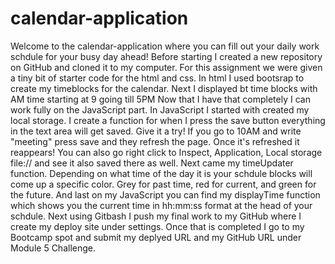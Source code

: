 # calendar-application
Welcome to the calendar-application where you can fill out your daily work schdule for your busy day ahead!
Before starting I created a new repository on GitHub and cloned it to my computer. 
For this assignment we were given a tiny bit of starter code for the html and css.
In html I used bootsrap to create my timeblocks for the calendar.
Next I displayed bt time blocks with AM time starting at 9 going till 5PM
Now that I have that completely I can work fully on the JavaScript part.
In JavaScript I started with created my local storage.
I create a function for when I press the save button everything in the text area will get saved.
Give it a try! If you go to 10AM and write "meeting" press save and they refresh the page.
Once it's refreshed it reappears!
You can also go right click to Inspect, Application, Local storage file:// and see it also saved there as well. 
Next came my timeUpdater function.
Depending on what time of the day it is your schdule blocks will come up a specific color.
Grey for past time, red for current, and green for the future.
And last on my JavaScript you can find my displayTime function which shows you the current time in hh:mm:ss format at the head of your schdule. 
Next using Gitbash I push my final work to my GitHub where I create my deploy site under settings.
Once that is completed I go to my Bootcamp spot and submit my deplyed URL and my GitHub URL under Module 5 Challenge. 